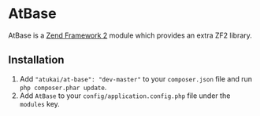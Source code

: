 # AtBase

AtBase is a [Zend Framework 2](http://framework.zend.com) module which provides an extra ZF2 library.

## Installation

 1. Add `"atukai/at-base": "dev-master"` to your `composer.json` file and run `php composer.phar update`.
 2. Add `AtBase` to your `config/application.config.php` file under the `modules` key.